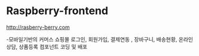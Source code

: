# Raspberry-frontend

http://rasberry-berry.com

-모바일기반의 커머스 쇼핑몰
로그인, 회원가입, 결제연동 , 장바구니, 배송현황, 온라인상담, 상품등록 컴포넌트 코딩 및 배포

